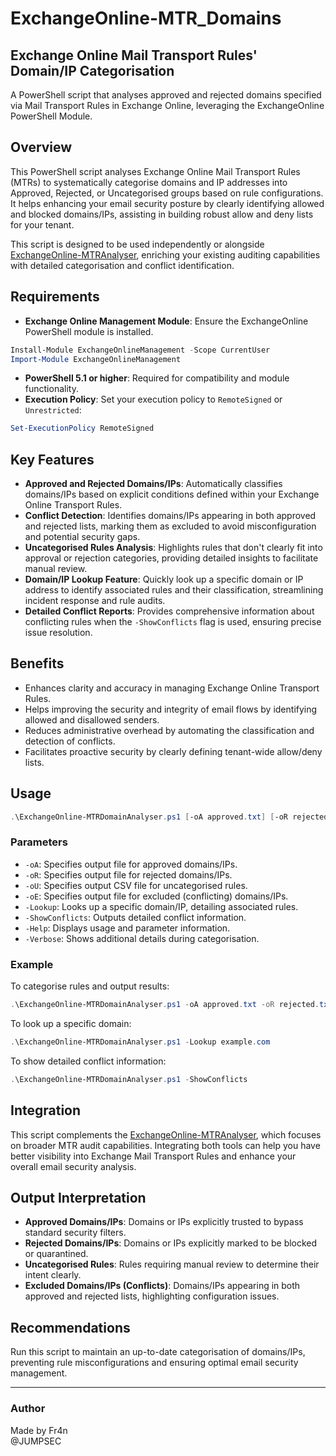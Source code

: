 # ExchangeOnline-MTR_Domains
## Exchange Online Mail Transport Rules' Domain/IP Categorisation

A PowerShell script that analyses approved and rejected domains specified via Mail Transport Rules in Exchange Online, leveraging the ExchangeOnline PowerShell Module.

## Overview
This PowerShell script analyses Exchange Online Mail Transport Rules (MTRs) to systematically categorise domains and IP addresses into Approved, Rejected, or Uncategorised groups based on rule configurations. It helps enhancing your email security posture by clearly identifying allowed and blocked domains/IPs, assisting in building robust allow and deny lists for your tenant.

This script is designed to be used independently or alongside [ExchangeOnline-MTRAnalyser](https://github.com/JumpsecLabs/ExchangeOnline-MTRAnalyser), enriching your existing auditing capabilities with detailed categorisation and conflict identification.

## Requirements

- **Exchange Online Management Module**: Ensure the ExchangeOnline PowerShell module is installed.

```powershell
Install-Module ExchangeOnlineManagement -Scope CurrentUser
Import-Module ExchangeOnlineManagement
```

- **PowerShell 5.1 or higher**: Required for compatibility and module functionality.
- **Execution Policy**: Set your execution policy to `RemoteSigned` or `Unrestricted`:

```powershell
Set-ExecutionPolicy RemoteSigned
```

## Key Features

- **Approved and Rejected Domains/IPs**: Automatically classifies domains/IPs based on explicit conditions defined within your Exchange Online Transport Rules.
- **Conflict Detection**: Identifies domains/IPs appearing in both approved and rejected lists, marking them as excluded to avoid misconfiguration and potential security gaps.
- **Uncategorised Rules Analysis**: Highlights rules that don't clearly fit into approval or rejection categories, providing detailed insights to facilitate manual review.
- **Domain/IP Lookup Feature**: Quickly look up a specific domain or IP address to identify associated rules and their classification, streamlining incident response and rule audits.
- **Detailed Conflict Reports**: Provides comprehensive information about conflicting rules when the `-ShowConflicts` flag is used, ensuring precise issue resolution.

## Benefits
- Enhances clarity and accuracy in managing Exchange Online Transport Rules.
- Helps improving the security and integrity of email flows by identifying allowed and disallowed senders.
- Reduces administrative overhead by automating the classification and detection of conflicts.
- Facilitates proactive security by clearly defining tenant-wide allow/deny lists.

## Usage
```powershell
.\ExchangeOnline-MTRDomainAnalyser.ps1 [-oA approved.txt] [-oR rejected.txt] [-oU uncategorised.csv] [-oE excluded.txt] [-Lookup domainname.com] [-ShowConflicts] [-Help] [-Verbose]
```

### Parameters
- `-oA`: Specifies output file for approved domains/IPs.
- `-oR`: Specifies output file for rejected domains/IPs.
- `-oU`: Specifies output CSV file for uncategorised rules.
- `-oE`: Specifies output file for excluded (conflicting) domains/IPs.
- `-Lookup`: Looks up a specific domain/IP, detailing associated rules.
- `-ShowConflicts`: Outputs detailed conflict information.
- `-Help`: Displays usage and parameter information.
- `-Verbose`: Shows additional details during categorisation.

### Example
To categorise rules and output results:
```powershell
.\ExchangeOnline-MTRDomainAnalyser.ps1 -oA approved.txt -oR rejected.txt -oU uncategorised.csv -oE excluded.txt
```

To look up a specific domain:
```powershell
.\ExchangeOnline-MTRDomainAnalyser.ps1 -Lookup example.com
```

To show detailed conflict information:
```powershell
.\ExchangeOnline-MTRDomainAnalyser.ps1 -ShowConflicts
```

## Integration
This script complements the [ExchangeOnline-MTRAnalyser](https://github.com/JumpsecLabs/ExchangeOnline-MTRAnalyser), which focuses on broader MTR audit capabilities. Integrating both tools can help you have better visibility into Exchange Mail Transport Rules and enhance your overall email security analysis.

## Output Interpretation
- **Approved Domains/IPs**: Domains or IPs explicitly trusted to bypass standard security filters.
- **Rejected Domains/IPs**: Domains or IPs explicitly marked to be blocked or quarantined.
- **Uncategorised Rules**: Rules requiring manual review to determine their intent clearly.
- **Excluded Domains/IPs (Conflicts)**: Domains/IPs appearing in both approved and rejected lists, highlighting configuration issues.

## Recommendations
Run this script to maintain an up-to-date categorisation of domains/IPs, preventing rule misconfigurations and ensuring optimal email security management.

---

### Author

Made by Fr4n  
@JUMPSEC

